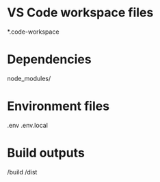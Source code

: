 # VS Code workspace files
*.code-workspace

# Dependencies
node_modules/

# Environment files
.env
.env.local

# Build outputs
/build
/dist